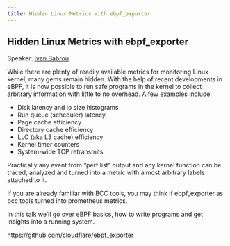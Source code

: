 ```yaml
---
title: Hidden Linux Metrics with ebpf_exporter
---
```


## Hidden Linux Metrics with ebpf_exporter

Speaker: [Ivan Babrou](/2018-munich/speakers/ivan-babrou/)

While there are plenty of readily available metrics for monitoring Linux kernel, many gems remain hidden. With the help of recent developments in eBPF, it is now possible to run safe programs in the kernel to collect arbitrary information with little to no overhead. A few examples include:

* Disk latency and io size histograms
* Run queue (scheduler) latency
* Page cache efficiency
* Directory cache efficiency
* LLC (aka L3 cache) efficiency
* Kernel timer counters
* System-wide TCP retransmits

Practically any event from “perf list“ output and any kernel function can be traced, analyzed and turned into a metric with almost arbitrary labels attached to it.

If you are already familiar with BCC tools, you may think if ebpf_exporter as bcc tools turned into prometheus metrics.

In this talk we’ll go over eBPF basics, how to write programs and get insights into a running system.

https://github.com/cloudflare/ebpf_exporter
